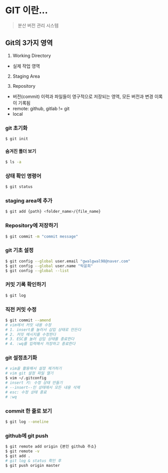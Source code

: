 # GIT 이란...
> 분산 버전 관리 시스템

## Git의 3가지 영역
1. Working Directory
  - 실제 작업 영역
2. Staging Area

3. Repository
 - 버전(commit) 이력과 파일들이 영구적으로 저장되는 영역, 모든 버전과 변경 이록이 기록됨 
 - remote: github, gitlab != git 
 - local
### git 초기화
```bash
$ git init
```
#### 숨겨진 폴더 보기 
```bash
$ ls -a
```
### 상태 확인 명령어
```bash
$ git status
```
### staging area에 추가
```bash
$ git add {path} <folder_name>/{file_name}
```
### Repository에 저장하기
```bash
$ git commit -m "commit message"
```
### git 기초 설정
```bash
$ git config --global user.email "gwalgwal98@naver.com"
$ git config --global user.name "탁윤희"
$ git config --global --list
```

### 커밋 기록 확인하기
```bash
$ git log
```
### 직전 커밋 수정 
```bash
$ git commit --amend 
# vim에서 커밋 내용 수정 
# 1. insert를 눌러서 삽입 상태로 만든다
# 2. 커밋 메시지를 수정한다
# 3. ESC를 눌러 삽입 상태를 종료한다
# 4. :wq를 입력해서 저장하고 종료한다
```

### git 설정초기화
```bash
# vim을 활용해서 설정 제거하기
# vim git 설정 파일 열기
$ vim ~/.gitconfig
# insert 키: 수정 상태 만들기
# --insert--인 상태에서 모든 내용 삭제
# esc: 수정 상태 종료
# :wq 
```
### commit 한 줄로 보기
```bash
$ git log --oneline
```

### github에 git push
```bash
$ git remote add origin {본인 github 주소}
$ git remote -v
$ git add .
# git log & status 확인 후
$ git push origin master
```